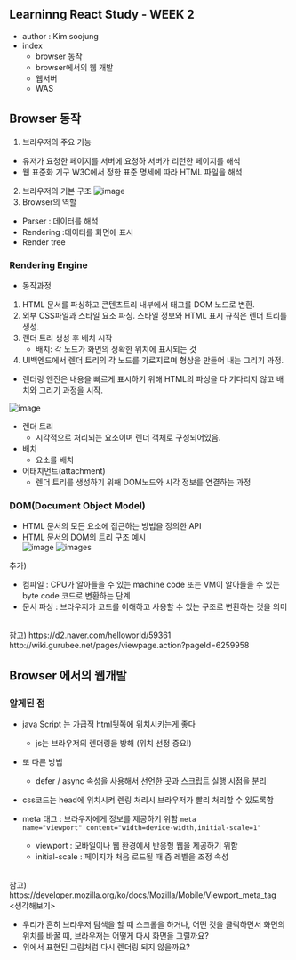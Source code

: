 ## Learninng React Study - WEEK 2
-  author : Kim soojung
- index
  * browser 동작
  * browser에서의 웹 개발
  * 웹서버
  * WAS

## Browser 동작

1. 브라우저의 주요 기능
  - 유저가 요청한 페이지를 서버에 요청하 서버가 리턴한 페이지를 해석
  - 웹 표준화 기구 W3C에서 정한 표준 명세에 따라 HTML 파일을 해석
2. 브라우저의 기본 구조
![image](https://user-images.githubusercontent.com/33097467/40475565-e6b3f586-5f7c-11e8-83bb-7df480d156fa.png)   
3. Browser의 역할
- Parser : 데이터를 해석
- Rendering :데이터를 화면에 표시
- Render tree

### Rendering Engine

- 동작과정
1) HTML 문서를 파싱하고 콘텐츠트리 내부에서 태그를 DOM 노드로 변환.
2) 외부 CSS파일과 스타일 요소 파싱. 스타일 정보와 HTML 표시 규칙은 렌더 트리를 생성.
3) 랜더 트리 생성 후 배치 시작
    - 배치: 각 노드가 화면의 정확한 위치에 표시되는 것
4) UI백엔드에서 렌더 트리의 각 노드를 가로지르며 형상을 만들어 내는 그리기 과정.

* 렌더링 엔진은 내용을 빠르게 표시하기 위해 HTML의 파싱을 다 기다리지 않고 배치와 그리기 과정을 시작.

![image](https://user-images.githubusercontent.com/33097467/40476462-0b40f384-5f7f-11e8-8f8c-1e41ee516b66.png)

- 렌더 트리
  - 시각적으로 처리되는 요소이며 렌더 객체로 구성되어있음.
- 배치
  - 요소를 배치
- 어태치먼트(attachment)
  - 렌더 트리를 생성하기 위해 DOM노드와 시각 정보를 연결하는 과정


### DOM(Document Object Model)

- HTML 문서의 모든 요소에 접근하는 방법을 정의한 API
- HTML 문서의 DOM의 트리 구조 예시<BR>
![image](https://user-images.githubusercontent.com/33097467/40477431-5fdfdf7a-5f81-11e8-988f-93f8b7d470e2.png)
![image](https://user-images.githubusercontent.com/33097467/40477444-6c42f1bc-5f81-11e8-811d-fc701bd9b33a.png)s

추가)
- 컴파일 : CPU가 알아들을 수 있는 machine code 또는 VM이 알아들을 수 있는 byte code 코드로 변환하는 단계
- 문서 파싱 : 브라우저가 코드를 이해하고 사용할 수 있는 구조로 변환하는 것을 의미
<br>
참고) https://d2.naver.com/helloworld/59361
  http://wiki.gurubee.net/pages/viewpage.action?pageId=6259958

## Browser 에서의 웹개발

### 알게된 점

- java Script 는 가급적 html뒷쪽에 위치시키는게 좋다
    * js는 브라우저의 렌더링을 방해 (위치 선정 중요!)
- 또 다른 방법
  * defer / async 속성을 사용해서 선언한 곳과 스크립트 실행 시점을 분리
- css코드는 head에 위치시켜 렌링 처리시 브라우저가 빨리 처리할 수 있도록함

- meta 태그 : 브라우저에게 정보를 제공하기 위함
<code>meta name="viewport" content="width=device-width,initial-scale=1"</code>
  * viewport : 모바일이나 웹 환경에서 반응형 웹을 제공하기 위함
  * initial-scale : 페이지가 처음 로드될 때 줌 레벨을 조정 속성
<br>
참고) https://developer.mozilla.org/ko/docs/Mozilla/Mobile/Viewport_meta_tag



<br>
<생각해보기>

  - 우리가 흔히 브라우저 탐색을 할 때 스크롤을 하거나, 어떤 것을 클릭하면서 화면의 위치를 바꿀 때, 브라우저는 어떻게 다시 화면을 그릴까요?
  -  위에서 표현된 그림처럼 다시 렌더링 되지 않을까요?
